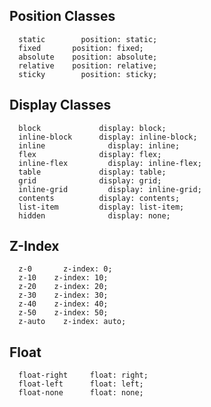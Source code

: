 ## Position Classes

      static	    position: static;
      fixed	      position: fixed;
      absolute	  position: absolute;
      relative	  position: relative;
      sticky	    position: sticky;

## Display Classes

      block	            display: block;
      inline-block	    display: inline-block;
      inline	          display: inline;
      flex	            display: flex;
      inline-flex	      display: inline-flex;
      table	            display: table;
      grid	            display: grid;
      inline-grid	      display: inline-grid;
      contents	        display: contents;
      list-item	        display: list-item;
      hidden	          display: none;

## Z-Index

      z-0	    z-index: 0;
      z-10	  z-index: 10;
      z-20	  z-index: 20;
      z-30	  z-index: 30;
      z-40	  z-index: 40;
      z-50	  z-index: 50;
      z-auto	z-index: auto;

## Float

      float-right	  float: right;
      float-left	  float: left;
      float-none	  float: none;
